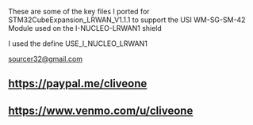 These are some of the key files I ported for STM32CubeExpansion_LRWAN_V1.1.1 to support the USI WM-SG-SM-42 Module used on the I-NUCLEO-LRWAN1 shield

I used the define USE_I_NUCLEO_LRWAN1

 sourcer32@gmail.com
 
 ## https://paypal.me/cliveone
 
 ## https://www.venmo.com/u/cliveone
